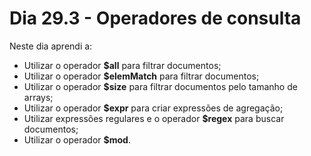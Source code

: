 # Dia 29.3 - Operadores de consulta

Neste dia aprendi a:

- Utilizar o operador **$all** para filtrar documentos;
- Utilizar o operador **$elemMatch** para filtrar documentos;
- Utilizar o operador **$size** para filtrar documentos pelo tamanho de arrays;
- Utilizar o operador **$expr** para criar expressões de agregação;
- Utilizar expressões regulares e o operador **$regex** para buscar documentos;
- Utilizar o operador **$mod**.
